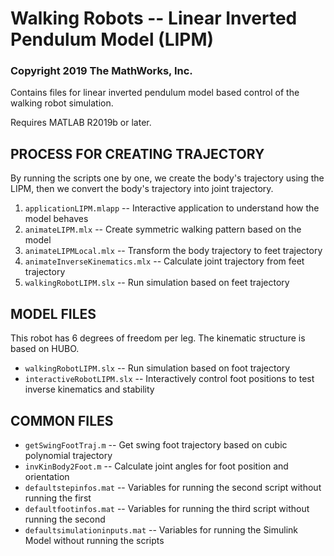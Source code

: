 # Walking Robots -- Linear Inverted Pendulum Model (LIPM)
### Copyright 2019 The MathWorks, Inc.

Contains files for linear inverted pendulum model based control of the walking robot simulation.

Requires MATLAB R2019b or later.

## PROCESS FOR CREATING TRAJECTORY 
By running the scripts one by one, we create the body's trajectory using the LIPM, then we convert the body's trajectory into joint trajectory.  

1. `applicationLIPM.mlapp` -- Interactive application to understand how the model behaves  
2. `animateLIPM.mlx` -- Create symmetric walking pattern based on the model
3. `animateLIPMLocal.mlx` -- Transform the body trajectory to feet trajectory 
4. `animateInverseKinematics.mlx` -- Calculate joint trajectory from feet trajectory 
5. `walkingRobotLIPM.slx` -- Run simulation based on feet trajectory 

## MODEL FILES 
This robot has 6 degrees of freedom per leg. The kinematic structure is based on HUBO. 

* `walkingRobotLIPM.slx` -- Run simulation based on foot trajectory 
* `interactiveRobotLIPM.slx` -- Interactively control foot positions to test inverse kinematics and stability

## COMMON FILES
* `getSwingFootTraj.m` -- Get swing foot trajectory based on cubic polynomial trajectory
* `invKinBody2Foot.m` -- Calculate joint angles for foot position and orientation
* `defaultstepinfos.mat` -- Variables for running the second script without running the first 
* `defaultfootinfos.mat` -- Variables for running the third script without running the second
* `defaultsimulationinputs.mat` -- Variables for running the Simulink Model without running the scripts 

